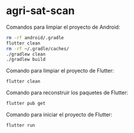 # agri-sat-scan

Comandos para limpiar el proyecto de Android:

```bash
rm -rf android/.gradle
flutter clean
rm -rf ~/.gradle/caches/
./gradlew clean
./gradlew build
```

Comando para limpiar el proyecto de Flutter:

```bash
flutter clean
```

Comando para reconstruir los paquetes de Flutter:

```bash
flutter pub get
```

Comando para iniciar el proyecto de Flutter:

```bash
flutter run
```
